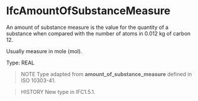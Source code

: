 # IfcAmountOfSubstanceMeasure

An amount of substance measure is the value for the quantity of a substance when compared with the number of atoms in 0.012 kg of carbon 12.

Usually measure in mole (mol).

Type: REAL

> NOTE  Type adapted from **amount_of_substance_measure** defined in ISO 10303-41.

> HISTORY  New type in IFC1.5.1.
